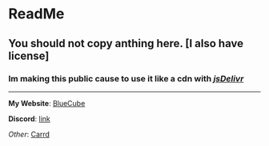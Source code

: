 # ReadMe
## You should not copy anthing here. [I also have license]
### Im making this public cause to use it like a cdn with _**[jsDelivr](https://www.jsdelivr.com/github)**_
-----
**My Website**: [BlueCube](https://bluecube.pages.dev/)

**Discord**: [link](https://discord.com/users/1277273695529992284)

_Other_: [Carrd](https://five-2357.carrd.co/)
